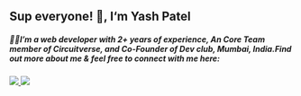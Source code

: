 
## Sup everyone! 👋, I‘m Yash Patel

##### 👋🏼I’m a web developer with 2+ years of experience, An Core Team member of Circuitverse, and Co-Founder of Dev club, Mumbai, India.Find out more about me & feel free to connect with me here:

<a target="_blank" href="https://www.linkedin.com/in/yash-patel-22546a191">
    <img src="https://img.shields.io/badge/linkedin-%230077B5.svg?&style=for-the-badge&logo=linkedin&logoColor=white" />
</a>
<a target="_blank" href="mailto:yashp2928@gmail.com">
    <img src="https://img.shields.io/badge/Email-%23C14438.svg?&style=for-the-badge&logo=gmail&logoColor=white" />
</a>

